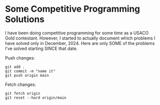 # Some Competitive Programming Solutions 

I have been doing competitive programming for some time as a USACO Gold contestant. However, I started to actually document which problems I have solved only in December, 2024. Here are only SOME of the problems I've solved starting SINCE that date. 

Push changes: 
```
git add . 
git commit -m "name it" 
git push origin main
```

Fetch changes: 
```
git fetch origin 
git reset --hard origin/main 
```
